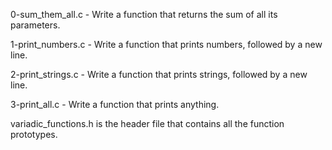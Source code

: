 0-sum_them_all.c - Write a function that returns the sum of all its parameters.

1-print_numbers.c - Write a function that prints numbers, followed by a new line.

2-print_strings.c - Write a function that prints strings, followed by a new line.

3-print_all.c - Write a function that prints anything.

variadic_functions.h is the header file that contains all the function prototypes.
